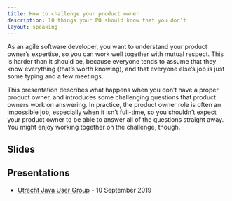 ```yaml
---
title: How to challenge your product owner
description: 10 things your PO should know that you don’t
layout: speaking
---
```


As an agile software developer, you want to understand your product owner’s expertise, so you can work well together with mutual respect. This is harder than it should be, because everyone tends to assume that they know everything (that’s worth knowing), and that everyone else’s job is just some typing and a few meetings.

This presentation describes what happens when you don’t have a proper product owner, and introduces some challenging questions that product owners work on answering. In practice, the product owner role is often an impossible job, especially when it isn’t full-time, so you shouldn’t expect your product owner to be able to answer all of the questions straight away. You might enjoy working together on the challenge, though.

## Slides

<script async class="speakerdeck-embed" data-id="f915a585774d4acda1aa05ae36f7c22e" data-ratio="1.77777777777778" src="//speakerdeck.com/assets/embed.js"></script>

## Presentations

* <a href="https://www.meetup.com/Utrecht-Java-User-Group/">Utrecht Java User Group</a> - 10 September 2019

